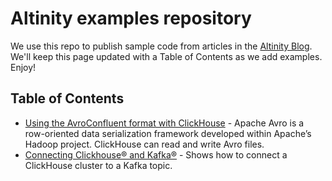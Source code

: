 # Altinity examples repository

We use this repo to publish sample code from articles in the [Altinity Blog](https://altinity.com/blog). We'll keep this page updated with a Table of Contents as we add examples. Enjoy!

## Table of Contents

* [Using the AvroConfluent format with ClickHouse](AvroConfluent/README.md) - Apache Avro is a row-oriented data serialization framework developed within Apache’s Hadoop project. ClickHouse can read and write Avro files. 
* [Connecting Clickhouse® and Kafka®](clickhouse_and_kafka/README.md)  - Shows how to connect a ClickHouse cluster to a Kafka topic. 
